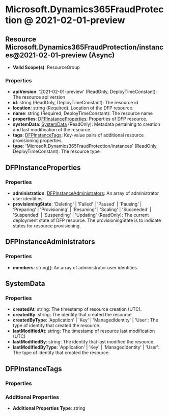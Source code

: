 # Microsoft.Dynamics365FraudProtection @ 2021-02-01-preview

## Resource Microsoft.Dynamics365FraudProtection/instances@2021-02-01-preview (Async)
* **Valid Scope(s)**: ResourceGroup
### Properties
* **apiVersion**: '2021-02-01-preview' (ReadOnly, DeployTimeConstant): The resource api version
* **id**: string (ReadOnly, DeployTimeConstant): The resource id
* **location**: string (Required): Location of the DFP resource.
* **name**: string (Required, DeployTimeConstant): The resource name
* **properties**: [DFPInstanceProperties](#dfpinstanceproperties): Properties of DFP resource.
* **systemData**: [SystemData](#systemdata) (ReadOnly): Metadata pertaining to creation and last modification of the resource.
* **tags**: [DFPInstanceTags](#dfpinstancetags): Key-value pairs of additional resource provisioning properties.
* **type**: 'Microsoft.Dynamics365FraudProtection/instances' (ReadOnly, DeployTimeConstant): The resource type

## DFPInstanceProperties
### Properties
* **administration**: [DFPInstanceAdministrators](#dfpinstanceadministrators): An array of administrator user identities
* **provisioningState**: 'Deleting' | 'Failed' | 'Paused' | 'Pausing' | 'Preparing' | 'Provisioning' | 'Resuming' | 'Scaling' | 'Succeeded' | 'Suspended' | 'Suspending' | 'Updating' (ReadOnly): The current deployment state of DFP resource. The provisioningState is to indicate states for resource provisioning.

## DFPInstanceAdministrators
### Properties
* **members**: string[]: An array of administrator user identities.

## SystemData
### Properties
* **createdAt**: string: The timestamp of resource creation (UTC).
* **createdBy**: string: The identity that created the resource.
* **createdByType**: 'Application' | 'Key' | 'ManagedIdentity' | 'User': The type of identity that created the resource.
* **lastModifiedAt**: string: The timestamp of resource last modification (UTC)
* **lastModifiedBy**: string: The identity that last modified the resource.
* **lastModifiedByType**: 'Application' | 'Key' | 'ManagedIdentity' | 'User': The type of identity that created the resource.

## DFPInstanceTags
### Properties
### Additional Properties
* **Additional Properties Type**: string


